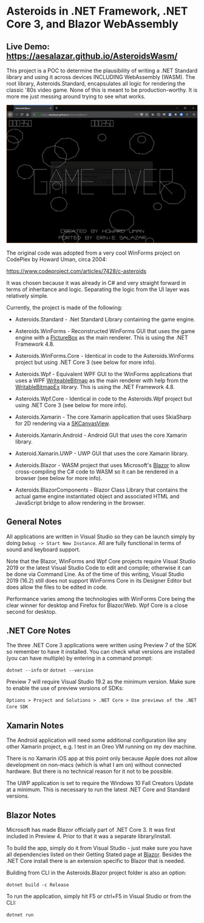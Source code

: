 # Asteroids in .NET Framework, .NET Core 3, and Blazor WebAssembly

## Live Demo: https://aesalazar.github.io/AsteroidsWasm/

This project is a POC to determine the plausibility of writing a .NET Standard library and using it across devices INCLUDING WebAssembly (WASM).  The root library, Asteroids.Standard, encapsulates all logic for rendering the classic '80s video game.  None of this is meant to be production-worthy.  It is more me just messing around trying to see what works.

<div style="text-align: center;">
    <a href="Documents/Screeny.gif" target="_blank">
        <img src="Documents/Screeny.gif" alt="Screen Shot" >
    </a>  
</div>

The original code was adopted from a very cool WinForms project on CodePlex by Howard Uman, circa 2004:

https://www.codeproject.com/articles/7428/c-asteroids

It was chosen because it was already in C# and very straight forward in terms of inheritance and logic.  Separating the logic from the UI layer was relatively simple.

Currently, the project is made of the following:

- Asteroids.Standard - .Net Standard Library containing the game engine.

- Asteroids.WinForms - Reconstructed WinForms GUI that uses the game engine with a [PictureBox](https://docs.microsoft.com/en-us/dotnet/api/system.windows.forms.picturebox) as the main renderer.  This is using the .NET Framework 4.8.

- Asteroids.WinForms.Core - Identical in code to the Asteroids.WinForms project but using .NET Core 3 (see below for more info).

- Asteroids.Wpf - Equivalent WPF GUI to the WinForms applications that uses a WPF [WriteableBitmap](https://docs.microsoft.com/en-us/dotnet/api/system.windows.media.imaging.writeablebitmap) as the main renderer with help from the [WritableBitmapEx](https://github.com/teichgraf/WriteableBitmapEx/) library.  This is using the .NET Framework 4.8.

- Asteroids.Wpf.Core - Identical in code to the Asteroids.Wpf project but using .NET Core 3 (see below for more info).

- Asteroids.Xamarin - The core Xamarin application that uses SkiaSharp for 2D rendering via a [SKCanvasView](https://docs.microsoft.com/en-us/dotnet/api/skiasharp.views.forms.skcanvasview).

- Asteroids.Xamarin.Android - Android GUI that uses the core Xamarin library.

- Asteroid.Xamarin.UWP - UWP GUI that uses the core Xamarin library.

- Asteroids.Blazor - WASM project that uses Microsoft's [Blazor](https://dotnet.microsoft.com/apps/aspnet/web-apps/client) to allow cross-compiling the C# code to WASM so it can be rendered in a browser (see below for more info).

- Asteroids.BlazorComponents - Blazor Class Library that contains the actual game engine instantiated object and associated HTML and JavaScript bridge to allow rendering in the browser.

## General Notes

All applications are written in Visual Studio so they can be launch simply by doing `Debug -> Start New Instance`.  All are fully functional in terms of sound and keyboard support.  

Note that the Blazor, WinForms and Wpf Core projects require Visual Studio 2019 or the latest Visual Studio Code to edit and compile; otherwise it can be done via Command Line.  As of the time of this writing, Visual Studio 2019 (16.2) still does not support WinForms Core in its Designer Editor but does allow the files to be edited in code.

Performance varies among the technologies with WinForms Core being the clear winner for desktop and Firefox for Blazor/Web.  Wpf Core is a close second for desktop.

## .NET Core Notes

The three .NET Core 3 applications were written using Preview 7 of the SDK so remember to have it installed. You can check what versions are installed (you can have multiple) by entering in a command prompt:

`dotnet --info` or `dotnet --version`

 Preview 7 will require Visual Studio 19.2 as the minimum version.  Make sure to enable the use of preview versions of SDKs: 

`Options > Project and Solutions > .NET Core > Use previews of the .NET Core SDK`

## Xamarin Notes

The Android application will need some additional configuration like any other Xamarin project, e.g. I test in an Oreo VM running on my dev machine.

There is no Xamarin iOS app at this point only because Apple does not allow development on non-macs (which is what I am on) without connected hardware.  But there is no technical reason for it not to be possible.

The UWP application is set to require the Windows 10 Fall Creators Update at a minimum.  This is necessary to run the latest .NET Core and Standard versions.

## Blazor Notes

Microsoft has made Blazor officially part of .NET Core 3.  It was first included in Preview 4.  Prior to that it was a separate library/install.

To build the app, simply do it from Visual Studio - just make sure you have all dependencies listed on their Getting Stated page at [Blazor](https://dotnet.microsoft.com/apps/aspnet/web-apps/client).  Besides the .NET Core install there is an extension specific to Blazor that is needed.  

Building from CLI in the Asteroids.Blazor project folder is also an option:

`dotnet build -c Release`

To run the application, simply hit F5 or ctrl+F5 in Visual Studio or from the CLI:

`dotnet run`
